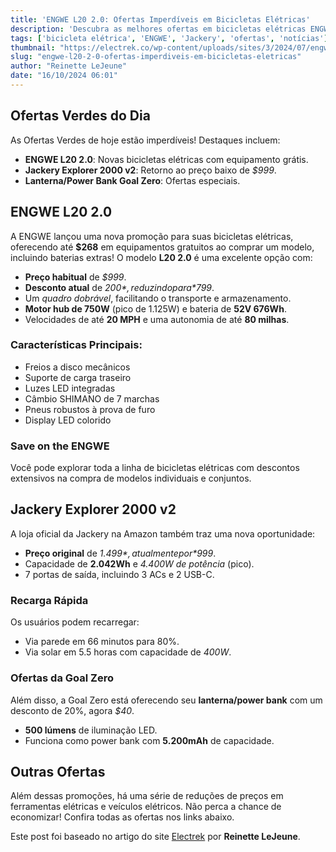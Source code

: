 ```yaml
---
title: 'ENGWE L20 2.0: Ofertas Imperdíveis em Bicicletas Elétricas'
description: 'Descubra as melhores ofertas em bicicletas elétricas ENGWE e mais.'
tags: ['bicicleta elétrica', 'ENGWE', 'Jackery', 'ofertas', 'notícias']
thumbnail: "https://electrek.co/wp-content/uploads/sites/3/2024/07/engwe-l20-header.jpg?quality=82&strip=all&w=1600"
slug: "engwe-l20-2-0-ofertas-imperdiveis-em-bicicletas-eletricas"
author: "Reinette LeJeune"
date: "16/10/2024 06:01"
---
```


## Ofertas Verdes do Dia

As Ofertas Verdes de hoje estão imperdíveis! Destaques incluem:

- **ENGWE L20 2.0**: Novas bicicletas elétricas com equipamento grátis.
- **Jackery Explorer 2000 v2**: Retorno ao preço baixo de *$999*.
- **Lanterna/Power Bank Goal Zero**: Ofertas especiais.


## ENGWE L20 2.0

A ENGWE lançou uma nova promoção para suas bicicletas elétricas, oferecendo até **$268** em equipamentos gratuitos ao comprar um modelo, incluindo baterias extras! O modelo **L20 2.0** é uma excelente opção com:

- **Preço habitual** de *$999*.
- **Desconto atual** de *$200*, reduzindo para *$799*.
- Um *quadro dobrável*, facilitando o transporte e armazenamento.
- **Motor hub de 750W** (pico de 1.125W) e bateria de **52V 676Wh**.
- Velocidades de até **20 MPH** e uma autonomia de até **80 milhas**.

### Características Principais:
- Freios a disco mecânicos 
- Suporte de carga traseiro
- Luzes LED integradas
- Câmbio SHIMANO de 7 marchas
- Pneus robustos à prova de furo
- Display LED colorido

### Save on the ENGWE

Você pode explorar toda a linha de bicicletas elétricas com descontos extensivos na compra de modelos individuais e conjuntos.


## Jackery Explorer 2000 v2

A loja oficial da Jackery na Amazon também traz uma nova oportunidade:
- **Preço original** de *$1.499*, atualmente por *$999*.
- Capacidade de **2.042Wh** e *4.400W de potência* (pico).
- 7 portas de saída, incluindo 3 ACs e 2 USB-C.

### Recarga Rápida

Os usuários podem recarregar:
- Via parede em 66 minutos para 80%.
- Via solar em 5.5 horas com capacidade de *400W*.

### Ofertas da Goal Zero

Além disso, a Goal Zero está oferecendo seu **lanterna/power bank** com um desconto de 20%, agora *$40*.
- **500 lúmens** de iluminação LED.
- Funciona como power bank com **5.200mAh** de capacidade.


## Outras Ofertas

Além dessas promoções, há uma série de reduções de preços em ferramentas elétricas e veículos elétricos. Não perca a chance de economizar! Confira todas as ofertas nos links abaixo.

Este post foi baseado no artigo do site [Electrek](https://electrek.co/2024/10/15/engwe-l20-2-0-e-bike-jackery-explorer-2000-v2-goal-zero-more/) por **Reinette LeJeune**.
